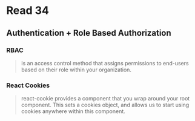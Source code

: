 # Read 34

## Authentication + Role Based Authorization

### RBAC

> is an access control method that assigns permissions to end-users based on their role within your organization.

### React Cookies

> react-cookie provides a <CookieProvider> component that you wrap around your root <App> component. This sets a cookies object, and allows us to start using cookies anywhere within this component.

